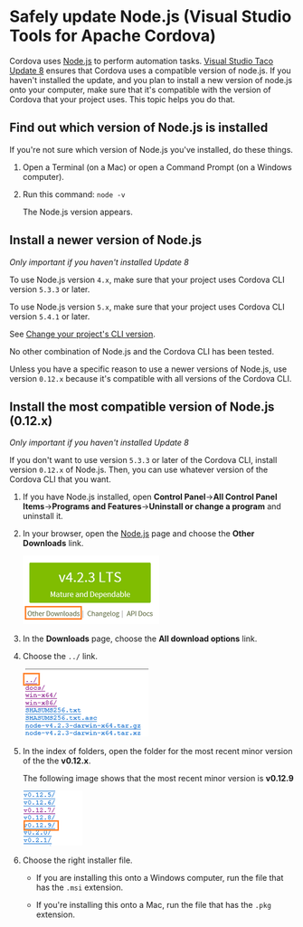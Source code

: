 <properties
   pageTitle="Safely update Node.js (Visual Studio Tools for Apache Cordova) | Cordova"
   description="Safely update Node.js (Visual Studio Tools for Apache Cordova)"
   services="na"
   documentationCenter=""
   author="jmatthiesen"
   tags=""/>
<tags ms.technology="cordova" ms.prod="visual-studio-dev14"
   ms.service="na"
   ms.devlang="javascript"
   ms.topic="article"
   ms.tgt_pltfrm="mobile-multiple"
   ms.workload="na"
   ms.date="04/18/2016"
   ms.author="jomatthi"/>

# Safely update Node.js (Visual Studio Tools for Apache Cordova)

Cordova uses [Node.js](http://nodejs.org/) to perform automation tasks. [Visual Studio Taco Update 8](https://taco.visualstudio.com/en-us/docs/release-update-8/) ensures that Cordova uses a compatible version of node.js. If you haven't installed the update, and you plan to install a new version of node.js onto your computer, make sure that it's compatible with the version of Cordova that your project uses. This topic helps you do that.

## Find out which version of Node.js is installed

If you're not sure which version of Node.js you've installed, do these things.

1. Open a Terminal (on a Mac) or open a Command Prompt (on a Windows computer).

2. Run this command: ```node -v```

   The Node.js version appears.

## Install a newer version of Node.js

*Only important if you haven't installed Update 8*

To use Node.js version ```4.x```, make sure that your project uses Cordova CLI version ```5.3.3``` or later.

To use Node.js version ```5.x```, make sure that your project uses Cordova CLI version ```5.4.1``` or later.

See [Change your project's CLI version](change-cli-version.md).

No other combination of Node.js and the Cordova CLI has been tested.

Unless you have a specific reason to use a newer versions of Node.js, use version ```0.12.x```  because it's compatible with all versions of the Cordova CLI.

## Install the most compatible version of Node.js (0.12.x)

*Only important if you haven't installed Update 8*

If you don't want to use version ```5.3.3``` or later of the Cordova CLI, install version ```0.12.x``` of Node.js. Then, you can use whatever version of the Cordova CLI that you want.

1. If you have Node.js installed, open **Control Panel**->**All Control Panel Items**->**Programs and Features**->**Uninstall or change a program** and uninstall it.

2. In your browser, open the [Node.js](http://nodejs.org/) page and choose the **Other Downloads** link.

    ![Other Downloads link](media/change-node-version/node-versions.png)

3. In the **Downloads** page, choose the **All download options** link.

4. Choose the ```../``` link.

    ![Other versions link](media/change-node-version/other-versions-list.png)

5. In the index of folders, open the folder for the most recent minor version of the the **v0.12.x**.

    The following image shows that the most recent minor version is **v0.12.9**

    ![Other versions link](media/change-node-version/supported-version.png)

6. Choose the right installer file.

    * If you are installing this onto a Windows computer, run the file that has the ```.msi``` extension.

    * If you're installing this onto a Mac, run the file that has the ```.pkg``` extension.
